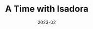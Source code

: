 ---
title: "A Time with Isadora"
date: 2023-02
roles: ["Sound Designer"]
outboundLink: "https://youtube.com"
thumbnail: "../../assets/img/16-9.jpg"
---